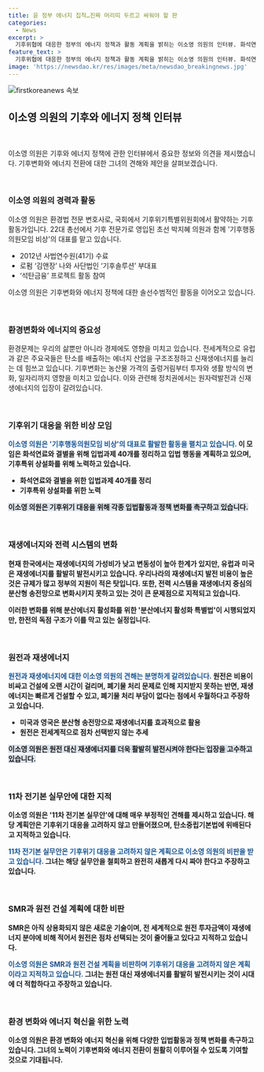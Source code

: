 ```yaml
---
title: 윤 정부 에너지 집착…진짜 머리띠 두르고 싸워야 할 판
categories:
  - News
excerpt: >
  기후위협에 대응한 정부의 에너지 정책과 활동 계획을 밝히는 이소영 의원의 인터뷰. 화석연료와 결별하고 재생에너지 활성화할 기후행동의원모임 비상에 대한 소개. 산업 구조와 제한된 송배전망으로 인한 에너지 문제에 대한 의견과 현재 정책들의 한계 지적. 기후위기에 대응해야 할 시점에서의 정책 독주와 이를 둘러싼 여야 간 갈등 설명. 원전과 재생에너지 등의 에너지 믹스 문제와 현재 정책의 비효율성, 변화가 필요함을 강조하는 내용.
feature_text: >
  기후위협에 대응한 정부의 에너지 정책과 활동 계획을 밝히는 이소영 의원의 인터뷰. 화석연료와 결별하고 재생에너지 활성화할 기후행동의원모임 비상에 대한 소개. 산업 구조와 제한된 송배전망으로 인한 에너지 문제에 대한 의견과 현재 정책들의 한계 지적. 기후위기에 대응해야 할 시점에서의 정책 독주와 이를 둘러싼 여야 간 갈등 설명. 원전과 재생에너지 등의 에너지 믹스 문제와 현재 정책의 비효율성, 변화가 필요함을 강조하는 내용.
image: 'https://newsdao.kr/res/images/meta/newsdao_breakingnews.jpg'
---
```


<p><img src="https://newsdao.kr/res/images/meta/newsdao_breakingnews.jpg" alt="firstkoreanews 속보" /></p>

<h2 data-ke-size="size26">이소영 의원의 기후와 에너지 정책 인터뷰</h2>

<p data-ke-size="size16">&nbsp;</p>

<p data-ke-size="size16">이소영 의원은 기후와 에너지 정책에 관한 인터뷰에서 중요한 정보와 의견을 제시했습니다. 기후변화와 에너지 전환에 대한 그녀의 견해와 제안을 살펴보겠습니다. </p>

<p data-ke-size="size16">&nbsp;</p>

<h3>이소영 의원의 경력과 활동</h3>

<p data-ke-size="size16">이소영 의원은 환경법 전문 변호사로, 국회에서 기후위기특별위원회에서 활약하는 기후활동가입니다. 22대 총선에서 기후 전문가로 영입된 초선 박지혜 의원과 함께 '기후행동의원모임 비상'의 대표를 맡고 있습니다. </p>

<ul>
<li>2012년 사법연수원(41기) 수료</li>
<li>로펌 ‘김앤장’ 나와 사단법인 ‘기후솔루션’ 부대표</li>
<li>‘석탄금융’ 프로젝트 활동 참여</li>
</ul>

<p data-ke-size="size16">이소영 의원은 기후변화와 에너지 정책에 대한 솔선수범적인 활동을 이어오고 있습니다.</p>

<p data-ke-size="size16">&nbsp;</p>

<h3>환경변화와 에너지의 중요성</h3>

<p data-ke-size="size16">환경문제는 우리의 삶뿐만 아니라 경제에도 영향을 미치고 있습니다. 전세계적으로 유럽과 같은 주요국들은 탄소를 배출하는 에너지 산업을 구조조정하고 신재생에너지를 늘리는 데 힘쓰고 있습니다. 기후변화는 농산물 가격의 출렁거림부터 투자와 생활 방식의 변화, 일자리까지 영향을 미치고 있습니다. 이와 관련해 정치권에서는 원자력발전과 신재생에너지의 입장이 갈려있습니다.</p>

<p data-ke-size="size16">&nbsp;</p>

<h3>기후위기 대응을 위한 비상 모임</h3>

<p data-ke-size="size16"><b><span style="color: #1a5490;">이소영 의원은 '기후행동의원모임 비상'의 대표로 활발한 활동을 펼치고 있습니다. </span><b>이 모임은 화석연료와 결별을 위해 입법과제 40개를 정리하고 입법 행동을 계획하고 있으며, 기후특위 상설화를 위해 노력하고 있습니다.</p>

<ul>
<li>화석연료와 결별을 위한 입법과제 40개를 정리</li>
<li>기후특위 상설화를 위한 노력</li>
</ul>

<p data-ke-size="size16"><b><span style="background-color: #21538527;">이소영 의원은 기후위기 대응을 위해 각종 입법활동과 정책 변화를 촉구하고 있습니다. </span></b></p>

<p data-ke-size="size16">&nbsp;</p>

<h3>재생에너지와 전력 시스템의 변화</h3>

<p data-ke-size="size16">현재 한국에서는 재생에너지의 가성비가 낮고 변동성이 높아 한계가 있지만, 유럽과 미국은 재생에너지를 활발히 발전시키고 있습니다. 우리나라의 재생에너지 발전 비용이 높은 것은 규제가 많고 정부의 지원이 적은 탓입니다. 또한, 전력 시스템을 재생에너지 중심의 분산형 송전망으로 변화시키지 못하고 있는 것이 큰 문제점으로 지적되고 있습니다.</p>

<p data-ke-size="size16">이러한 변화를 위해 분산에너지 활성화를 위한 '분산에너지 활성화 특별법'이 시행되었지만, 한전의 독점 구조가 이를 막고 있는 실정입니다.</p>

<p data-ke-size="size16">&nbsp;</p>

<h3>원전과 재생에너지</h3>

<p data-ke-size="size16"><b><span style="color: #1a5490;">원전과 재생에너지에 대한 이소영 의원의 견해는 분명하게 갈려있습니다. </span><b>원전은 비용이 비싸고 건설에 오랜 시간이 걸리며, 폐기물 처리 문제로 인해 지지받지 못하는 반면, 재생에너지는 빠르게 건설할 수 있고, 폐기물 처리 부담이 없다는 점에서 우월하다고 주장하고 있습니다.</p>

<ul>
<li>미국과 영국은 분산형 송전망으로 재생에너지를 효과적으로 활용</li>
<li>원전은 전세계적으로 점차 선택받지 않는 추세</li>
</ul>

<p data-ke-size="size16"><b><span style="background-color: #21538527;">이소영 의원은 원전 대신 재생에너지를 더욱 활발히 발전시켜야 한다는 입장을 고수하고 있습니다. </span></b></p>

<p data-ke-size="size16">&nbsp;</p>

<h3>11차 전기본 실무안에 대한 지적</h3>

<p data-ke-size="size16">이소영 의원은 '11차 전기본 실무안'에 대해 매우 부정적인 견해를 제시하고 있습니다. 해당 계획안은 기후위기 대응을 고려하지 않고 만들어졌으며, 탄소중립기본법에 위배된다고 지적하고 있습니다.</p>

<p data-ke-size="size16"><b><span style="color: #1a5490;">11차 전기본 실무안은 기후위기 대응을 고려하지 않은 계획으로 이소영 의원의 비판을 받고 있습니다. </span><b>그녀는 해당 실무안을 철회하고 완전히 새롭게 다시 짜야 한다고 주장하고 있습니다.</p>

<p data-ke-size="size16">&nbsp;</p>

<h3>SMR과 원전 건설 계획에 대한 비판</h3>

<p data-ke-size="size16">SMR은 아직 상용화되지 않은 새로운 기술이며, 전 세계적으로 원전 투자금액이 재생에너지 분야에 비해 적어서 원전은 점차 선택되는 것이 줄어들고 있다고 지적하고 있습니다.</p>

<p data-ke-size="size16"><b><span style="color: #1a5490;">이소영 의원은 SMR과 원전 건설 계획을 비판하며 기후위기 대응을 고려하지 않은 계획이라고 지적하고 있습니다. </span><b>그녀는 원전 대신 재생에너지를 활발히 발전시키는 것이 시대에 더 적합하다고 주장하고 있습니다.</p>

<p data-ke-size="size16">&nbsp;</p>

<h3>환경 변화와 에너지 혁신을 위한 노력</h3>

<p data-ke-size="size16">이소영 의원은 환경 변화와 에너지 혁신을 위해 다양한 입법활동과 정책 변화를 촉구하고 있습니다. 그녀의 노력이 기후변화와 에너지 전환이 원활히 이루어질 수 있도록 기여할 것으로 기대됩니다.</p>

<p data-ke-size="size16">&nbsp;</p>

<p data-ke-size="size16">&nbsp;</p>

